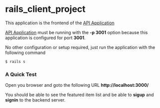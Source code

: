 # rails_client_project

This application is the frontend of the [API Application](https://github.com/syedomair/rails_api_project "API Application")

[API Application](https://github.com/syedomair/rails_api_project "API Application") must be running with the **-p 3001** option 
because this application is configured for port **3001**. 

No other configuration or setup required, just run the application with the following command
```bash
$ rails s
```
### A Quick Test
Open you browser and goto the following URL 
**http://localhost:3000/**

You should be able to see the featured item list and be able to **sigup** and **signin** to the backend server. 
